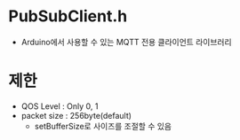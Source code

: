 # PubSubClient.h
- Arduino에서 사용할 수 있는 MQTT 전용 클라이언트 라이브러리

# 제한
- QOS Level : Only 0, 1 
- packet size : 256byte(default)
  - setBufferSize로 사이즈를 조절할 수 있음
